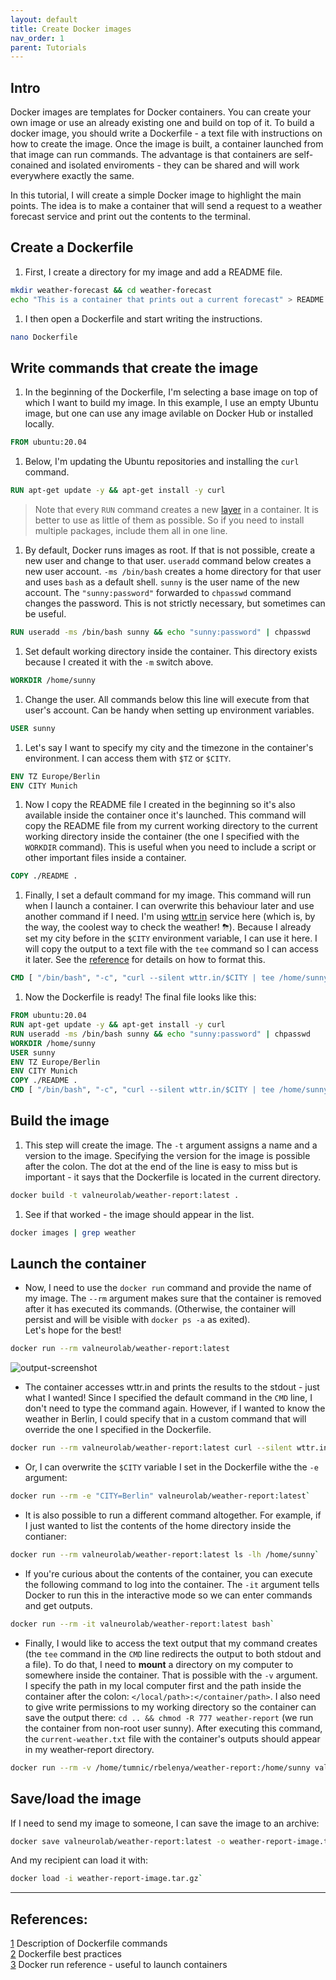```yaml
---
layout: default
title: Create Docker images
nav_order: 1
parent: Tutorials
---
```


## Intro

Docker images are templates for Docker containers. You can create your own image or use an already existing one and build on top of it. To build a docker image, you should write a Dockerfile - a text file with instructions on how to create the image. Once the image is built, a container launched from that image can run commands. The advantage is that containers are self-conained and isolated enviroments - they can be shared and will work everywhere exactly the same.

In this tutorial, I will create a simple Docker image to highlight the main points. The idea is to make a container that will send a request to a weather forecast service and print out the contents to the terminal.

## Create a Dockerfile 

1. First, I create a directory for my image and add a README file.  
```bash
mkdir weather-forecast && cd weather-forecast  
echo "This is a container that prints out a current forecast" > README
```

1. I then open a Dockerfile and start writing the instructions.  
```bash
nano Dockerfile
```

## Write commands that create the image

1. In the beginning of the Dockerfile, I'm selecting a base image on top of which I want to build my image. In this example, I use an empty Ubuntu image, but one can use any image avilable on Docker Hub or installed locally.  
```dockerfile
FROM ubuntu:20.04
```

1. Below, I'm updating the Ubuntu repositories and installing the `curl` command.  
```dockerfile
RUN apt-get update -y && apt-get install -y curl
```  
> Note that every `RUN` command creates a new [layer](https://docs.docker.com/storage/storagedriver/#images-and-layers) in a container. It is better to use as little of them as possible. So if you need to install multiple packages, include them all in one line.

1. By default, Docker runs images as root. If that is not possible, create a new user and change to that user. `useradd` command below creates a new user account. `-ms /bin/bash` creates a home directory for that user and uses `bash` as a default shell. `sunny` is the user name of the new account. The `"sunny:password"` forwarded to `chpasswd` command changes the password. This is not strictly necessary, but sometimes can be useful.  
```dockerfile
RUN useradd -ms /bin/bash sunny && echo "sunny:password" | chpasswd
```

1. Set default working directory inside the container. This directory exists because I created it with the `-m` switch above.  
```dockerfile
WORKDIR /home/sunny
```

1. Change the user. All commands below this line will execute from that user's account. Can be handy when setting up environment variables.  
```dockerfile
USER sunny
```

1. Let's say I want to specify my city and the timezone in the container's environment. I can access them with `$TZ` or `$CITY`.  
```dockerfile
ENV TZ Europe/Berlin
ENV CITY Munich
```

1. Now I copy the README file I created in the beginning so it's also available inside the container once it's launched. This command will copy the README file from my current working directory to the current working directory inside the container (the one I specified with the `WORKDIR` command). This is useful when you need to include a script or other important files inside a container.  
```dockerfile
COPY ./README .
```

1. Finally, I set a default command for my image. This command will run when I launch a container. I can overwrite this behaviour later and use another command if I need. I'm using [wttr.in](https://wttr.in/) service here (which is, by the way, the coolest way to check the weather! ⛈). Because I already set my city before in the `$CITY` environment variable, I can use it here. I will copy the output to a text file with the `tee` command so I can access it later. See the [reference](https://docs.docker.com/engine/reference/builder/#cmd) for details on how to format this.  
```dockerfile
CMD [ "/bin/bash", "-c", "curl --silent wttr.in/$CITY | tee /home/sunny/current-weather.txt" ]
```

1. Now the Dockerfile is ready! The final file looks like this:  
```dockerfile
FROM ubuntu:20.04
RUN apt-get update -y && apt-get install -y curl
RUN useradd -ms /bin/bash sunny && echo "sunny:password" | chpasswd
WORKDIR /home/sunny
USER sunny
ENV TZ Europe/Berlin
ENV CITY Munich
COPY ./README .
CMD [ "/bin/bash", "-c", "curl --silent wttr.in/$CITY | tee /home/sunny/current-weather.txt" ]
```

## Build the image

1. This step will create the image. The `-t` argument assigns a name and a version to the image. Specifying the version for the image is possible after the colon. The dot at the end of the line is easy to miss but is important - it says that the Dockerfile is located in the current directory.  
```bash
docker build -t valneurolab/weather-report:latest .
```

1. See if that worked - the image should appear in the list.  
```bash
docker images | grep weather
```


## Launch the container

- Now, I need to use the `docker run` command and provide the name of my image. The `--rm` argument makes sure that the container is removed after it has executed its commands. (Otherwise, the container will persist and will be visible with `docker ps -a` as exited).  
Let's hope for the best!  
```bash
docker run --rm valneurolab/weather-report:latest
```
![output-screenshot](https://user-images.githubusercontent.com/25939378/215902889-86930e58-bdca-4bba-b009-8a5389280fec.png)

-  The container accesses wttr.in and prints the results to the stdout - just what I wanted! Since I specified the default command in the `CMD` line, I don't need to type the command again. However, if I wanted to know the weather in Berlin, I could specify that in a custom command that will override the one I specified in the Dockerfile.  
```bash
docker run --rm valneurolab/weather-report:latest curl --silent wttr.in/Berlin`
```

- Or, I can overwrite the `$CITY` variable I set in the Dockerfile withe the `-e` argument:  
```bash
docker run --rm -e "CITY=Berlin" valneurolab/weather-report:latest`  
```

-  It is also possible to run a different command altogether. For example, if I just wanted to list the contents of the home directory inside the contianer:  
```bash
docker run --rm valneurolab/weather-report:latest ls -lh /home/sunny`
```

-  If you're curious about the contents of the container, you can execute the following command to log into the container. The `-it` argument tells Docker to run this in the interactive mode so we can enter commands and get outputs.  
```bash
docker run --rm -it valneurolab/weather-report:latest bash`
```


-  Finally, I would like to access the text output that my command creates (the `tee` command in the `CMD` line redirects the output to both stdout and a file). To do that, I need to **mount** a directory on my computer to somewhere inside the container. That is possible with the `-v` argument.  
I specify the path in my local computer first and the path inside the container after the colon: `</local/path>:</container/path>`. I also need to give write permissions to my working directory so the container can save the output there: `cd .. && chmod -R 777 weather-report` (we run the container from non-root user sunny). After executing this command, the `current-weather.txt` file with the container's outputs should appear in my weather-report directory.   
```bash
docker run --rm -v /home/tumnic/rbelenya/weather-report:/home/sunny valneurolab/weather-report:latest`
```

## Save/load the image

If I need to send my image to someone, I can save the image to an archive:  
```bash
docker save valneurolab/weather-report:latest -o weather-report-image.tar.gz`
```

And my recipient can load it with:  
```bash
docker load -i weather-report-image.tar.gz`
```

--- 
## References:

[1](https://docs.docker.com/engine/reference/builder/) Description of Dockerfile commands  
[2](https://docs.docker.com/develop/develop-images/dockerfile_best-practices/) Dockerfile best practices  
[3](https://docs.docker.com/engine/reference/run/) Docker run reference - useful to launch containers
